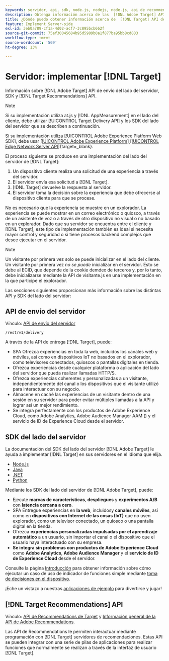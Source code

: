 ```yaml
---
keywords: servidor, api, sdk, node.js, nodejs, node.js, api de recommendations, api, api, servidor1
description: Obtenga información acerca de las  [!DNL Adobe Target] API de envío del lado del servidor, SDK y [!DNL Target Recommendations] API de.
title: ¿Dónde puedo obtener información acerca de  [!DNL Target] API de envío del lado del servidor y los SDK?
feature: Implement Server-side
exl-id: 3eb0a789-cf1a-4d02-acf7-3c895bcb662f
source-git-commit: 75af30045684b95d5989b0a1f877ba95bb8cd883
workflow-type: tm+mt
source-wordcount: '569'
ht-degree: 13%

---
```


# Servidor: implementar [!DNL Target]

Información sobre [!DNL Adobe Target] API de envío del lado del servidor, SDK y [!DNL Target Recommendations] API.

>[!NOTE]
>
>Si su implementación utiliza at.js y [!DNL AppMeasurement] en el lado del cliente, debe utilizar [!UICONTROL Target Delivery API] y los SDK del lado del servidor que se describen a continuación.
>
>Si su implementación utiliza [!UICONTROL Adobe Experience Platform Web SDK], debe usar [[!UICONTROL Adobe Experience Platform] [!UICONTROL Edge Network Server API]](https://experienceleague.adobe.com/en/docs/experience-platform/edge-network-server-api/overview){target=_blank}.

El proceso siguiente se produce en una implementación del lado del servidor de [!DNL Target]:

1. Un dispositivo cliente realiza una solicitud de una experiencia a través del servidor.
1. El servidor envía esa solicitud a [!DNL Target].
1. [!DNL Target] devuelve la respuesta al servidor.
1. El servidor toma la decisión sobre la experiencia que debe ofrecerse al dispositivo cliente para que se procese.

No es necesario que la experiencia se muestre en un explorador. La experiencia se puede mostrar en un correo electrónico o quiosco, a través de un asistente de voz o a través de otro dispositivo no visual o no basado en un explorador. Dado que su servidor se encuentra entre el cliente y [!DNL Target], este tipo de implementación también es ideal si necesita mayor control y seguridad o si tiene procesos backend complejos que desee ejecutar en el servidor.

>[!NOTE]
>
>Un visitante por primera vez solo se puede inicializar en el lado del cliente. Un visitante por primera vez *no se puede* inicializar en el servidor. Esto se debe al ECID, que depende de la cookie demdex de terceros y, por lo tanto, debe inicializarse mediante la API de visitante.js en una implementación en la que participe el explorador.

Las secciones siguientes proporcionan más información sobre las distintas API y SDK del lado del servidor:

## API de envío del servidor

Vínculo: [API de envío del servidor](/help/dev/implement/delivery-api/overview.md)

`/rest/v1/delivery`

A través de la API de entrega [!DNL Target], puede:

* SPA Ofrezca experiencias en toda la web, incluidos los canales web y móviles, así como en dispositivos IoT no basados en el explorador, como televisores conectados, quioscos o pantallas digitales en tienda.
* Ofrezca experiencias desde cualquier plataforma o aplicación del lado del servidor que pueda realizar llamadas HTTP/S.
* Ofrezca experiencias coherentes y personalizadas a un visitante, independientemente del canal o los dispositivos que el visitante utilizó para interactuar con su negocio.
* Almacene en caché las experiencias de un visitante dentro de una sesión en su servidor para poder evitar múltiples llamadas a la API y lograr así un mejor rendimiento.
* Se integra perfectamente con los productos de Adobe Experience Cloud, como Adobe Analytics, Adobe Audience Manager AAM () y el servicio de ID de Experience Cloud desde el servidor.

## SDK del lado del servidor

La documentación del SDK del lado del servidor [!DNL Adobe Target] le ayuda a implementar [!DNL Target] en sus servidores en el idioma que elija.

* [Node.js](node-js/overview.md)
* [Java](java/overview.md)
* [.NET](net/overview.md)
* [Python](python/overview.md)

Mediante los SDK del lado del servidor de [!DNL Adobe Target], puede:

* Ejecute **marcas de características**, **despliegues** y **experimentos A/B** con **latencia cercana a cero**.
* SPA Entregue experiencias en **la web**, incluidos **&#x200B;**&#x200B;y **canales móviles**, así como en **dispositivos con Internet de las cosas (IoT)** que no usen explorador, como un televisor conectado, un quiosco o una pantalla digital en la tienda.
* Ofrezca **experiencias personalizadas impulsadas por el aprendizaje automático** a un usuario, sin importar el canal o el dispositivo que el usuario haya interactuado con su empresa.
* **Se integra sin problemas con productos de Adobe Experience Cloud** como **Adobe Analytics**, **Adobe Audience Manager** y el **servicio de ID de Experience Cloud** desde el servidor.

Consulte la página [Introducción](sdk-guides/getting-started/getting-started.md) para obtener información sobre cómo ejecutar un caso de uso de indicador de funciones simple mediante [toma de decisiones en el dispositivo](sdk-guides/on-device-decisioning/overview.md).

¡Eche un vistazo a nuestras [aplicaciones de ejemplo](sdk-guides/sample-apps/sample-apps.md) para divertirse y jugar!

## [!DNL Target Recommendations] API

Vínculo: [API de Recommendations de Target](https://developers.adobetarget.com/api/recommendations) y [Información general de la API de Adobe Recommendations](../../before-administer/recs-api/overview.md).

Las API de Recommendations le permiten interactuar mediante programación con [!DNL Target] servidores de recomendaciones. Estas API se pueden integrar con una serie de pilas de aplicaciones para realizar funciones que normalmente se realizan a través de la interfaz de usuario [!DNL Target].
